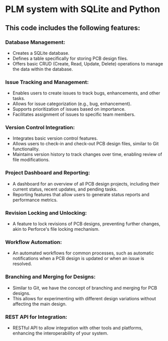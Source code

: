 # PLM system with SQLite and Python
 
## This code includes the following features:

### Database Management:
- Creates a SQLite database.
- Defines a table specifically for storing PCB design files.
- Offers basic CRUD (Create, Read, Update, Delete) operations to manage the data within the database.

### Issue Tracking and Management:
- Enables users to create issues to track bugs, enhancements, and other tasks.
- Allows for issue categorization (e.g., bug, enhancement).
- Supports prioritization of issues based on importance.
- Facilitates assignment of issues to specific team members.

### Version Control Integration:
- Integrates basic version control features.
- Allows users to check-in and check-out PCB design files, similar to Git functionality.
- Maintains version history to track changes over time, enabling review of file modifications.

### Project Dashboard and Reporting:

- A dashboard for an overview of all PCB design projects, including their current status, recent updates, and pending tasks.
- Reporting features that allow users to generate status reports and performance metrics.

### Revision Locking and Unlocking:

- A feature to lock revisions of PCB designs, preventing further changes, akin to Perforce's file locking mechanism.

### Workflow Automation:

- An automated workflows for common processes, such as automatic notifications when a PCB design is updated or when an issue is resolved.

### Branching and Merging for Designs:

- Similar to Git, we have the concept of branching and merging for PCB designs. 
- This allows for experimenting with different design variations without affecting the main design.

### REST API for Integration:

- RESTful API to allow integration with other tools and platforms, enhancing the interoperability of your system.